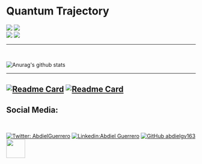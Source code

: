 
# Quantum Trajectory

[![](https://img.shields.io/badge/Quantum_Challenge_2020-Foundational_Badge-informational??style=plastic&logo=IBM&logoColor=white&color=black)](https://www.youracclaim.com/badges/3a4b7917-8765-4c5f-840e-178e30e8c1ea/public_url)
[![](https://img.shields.io/badge/Qubit_x_Qubit-Intro_to_Quantum_Computing-informational??style=plastic&logo=&logoColor=white&color=black)](https://i.imgur.com/QvXj3yW.png)<br>
[![](https://img.shields.io/badge/QGSS_2021-Quantum_Machine_Learning-informational??style=plastic&logo=&logoColor=white&color=black)](https://i.imgur.com/5GpYnGh.png)
[![](https://img.shields.io/badge/Quantum_Challenge_Fall_2021-Advanced_Badge-informational??style=plastic&logo=IBM&logoColor=white&color=black)](https://www.credly.com/badges/a56e7745-a30f-4b05-b8b6-02ed01ac0424/public_url)



---

<br>

![Anurag's github stats](https://github-readme-stats.vercel.app/api?username=abdielgv163&count_private=true&show_icons=true&theme=jolly)


---


[![Readme Card](https://github-readme-stats.vercel.app/api/pin/?username=abdielgv163&repo=Quantum_Computing&theme=material-palenight)](https://github.com/abdielgv163/Quantum_Computing)
[![Readme Card](https://github-readme-stats.vercel.app/api/pin/?username=abdielgv163&repo=Machine-Learning-and-DS&theme=material-palenight)](https://github.com/abdielgv163/Machine-Learning-and-DS)
---



<h2> Social Media: </h2> 

<br>

[![Twitter: AbdielGuerrero](https://img.shields.io/twitter/follow/AbdielGuerrer20?style=social)](https://twitter.com/AbdielGuerrer20) [![Linkedin:Abdiel Guerrero](https://img.shields.io/badge/-AbdielGuerrero-black?style=flat-square&logo=Linkedin&logoColor=white&link=https://www.linkedin.com/in/abdiel-guerrero-162-gv/)](https://www.linkedin.com/in/abdiel-guerrero-162-gv/) [![GitHub abdielgv163](https://img.shields.io/github/followers/abdielgv163?label=follow&style=social)](https://github.com/abdielgv162)  <a href="https://platzi.com/p/abdiel-guerrero/"><img width="50" src="https://upload.wikimedia.org/wikipedia/commons/3/32/Platzi.jpg" />
</a>


